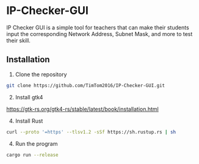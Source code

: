 # IP-Checker-GUI
IP Checker GUI is a simple tool for teachers that can make their students input the corresponding Network Address, Subnet Mask, and more to test their skill.

## Installation
1. Clone the repository
```bash
git clone https://github.com/TimTom2016/IP-Checker-GUI.git
```
2. Install gtk4

https://gtk-rs.org/gtk4-rs/stable/latest/book/installation.html

4.  Install Rust
```bash
curl --proto '=https' --tlsv1.2 -sSf https://sh.rustup.rs | sh
```

4. Run the program
```bash
cargo run --release
```
